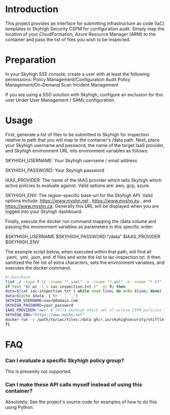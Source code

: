 # Introduction
This project provides an interface for submitting infrastructure as code (IaC) templates to Skyhigh Security CSPM for configuration audit. Simply map the location of your CloudFormation, Azure Resource Manager (ARM) to the container and pass the list of files you wish to be inspected.

# Preparation
In your Skyhigh SSE console, create a user with at least the following permissions:
  Policy Management/Configuration Audit
  Policy Management/On-Demand Scan
  Incident Management
  
If you are using a SSO solution with Skyhigh, configure an exclusion for this user Under User Management / SAML configuration.

# Usage

First, generate a list of files to be submitted to Skyhigh for inspection relative to path that you will map to the container's /data path. Next, place your Skyhigh username and password, the name of the target IaaS provider, and Skyhigh environment URL into environment variables as follows:

SKYHIGH_USERNAME: Your Skyhigh username / email address

SKYHIGH_PASSWORD: Your Skyhigh password

IAAS_PROVIDER: The name of the IAAS provider which tells Skyhigh which active policies to evaluate against. Valid options are: aws, gcp, azure.

SKYHIGH_ENV: The region-specific base-url for the Skyhigh API. Valid options include: https://www.myshn.net , https://www.myshn.eu , and https://www.myshn.ca. Generally this URL will be displayed when you are logged into your Skyhigh dashboard.


Finally, execute the docker run command mapping the /data volume and passing the environment variables as parameters in this specific order:


<docker run command> <list of files> $SKYHIGH_USERNAME $SKYHIGH_PASSWORD "/data" $IAAS_PROVIDER $SKYHIGH_ENV

The example script below, when executed within that path, will find all .yaml, .yml, .json, and .tf files and write the list to iac-inspection.txt. It then sanitized the file list of extra characters, sets the environment variables, and executes the docker command.

``` bash
#!/bin/bash
find ./ -type f \( -iname "*.yaml" -o -iname "*.yml" -o -iname "*.tf" -o -iname "*.json" \) > iac-inspection.txt
if test "$( wc -l < iac-inspection.txt )" -gt 0; then
data=$(cat iac-inspection.txt | while read line; do echo $line; done)
data=$(echo $data  | tr ' ' ',')
SKYHIGH_USERNAME=user@domain.com
SKYHIGH_PASSWORD=your_password
IAAS_PROVIDER="aws" # Tells Skyhigh which set of active CSPM policies to execute against.  Valid options are aws, gcp, or azure.
SKYHIGH_ENV="https://www.myshn.net"
docker run -v /path/to/iac/files:/data ghcr.io/skyhighsecurity/shiftleft-docker-image:latest $data $SKYHIGH_USERNAME $SKYHIGH_PASSWORD "/data" $IAAS_PROVIDER $SKYHIGH_ENV
fi
```

# FAQ
### Can I evaluate a specific Skyhigh policy group?
This is presently not supported.

### Can I make these API calls myself instead of using this container?
Absolutely. See the project's source code for examples of how to do this using Python.
